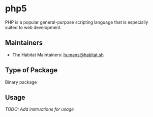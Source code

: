 # php5

PHP is a popular general-purpose scripting language that is especially suited to web development.

## Maintainers

* The Habitat Maintainers: <humans@habitat.sh>

## Type of Package

Binary package

## Usage

*TODO: Add instructions for usage*

